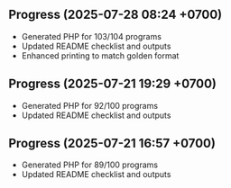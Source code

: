 ## Progress (2025-07-28 08:24 +0700)
- Generated PHP for 103/104 programs
- Updated README checklist and outputs
- Enhanced printing to match golden format


## Progress (2025-07-21 19:29 +0700)
- Generated PHP for 92/100 programs
- Updated README checklist and outputs
## Progress (2025-07-21 16:57 +0700)
- Generated PHP for 89/100 programs
- Updated README checklist and outputs